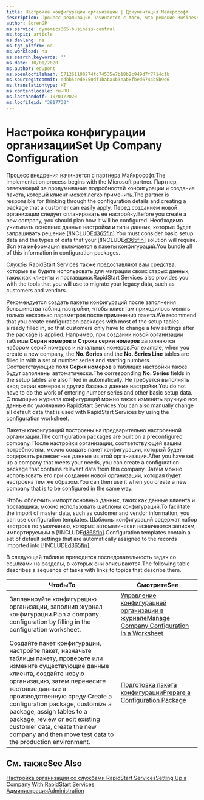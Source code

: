 ```yaml
---
title: Настройка конфигурации организации | Документация Майкрософт
description: Процесс реализации начинается с того, что решение Business Central потребует. Вся эта информация включается в пакеты конфигураций.
author: SorenGP
ms.service: dynamics365-business-central
ms.topic: article
ms.devlang: na
ms.tgt_pltfrm: na
ms.workload: na
ms.search.keywords: ''
ms.date: 10/01/2020
ms.author: edupont
ms.openlocfilehash: 571261190274fc74535e7b18b2c949d7f7714c1b
ms.sourcegitcommit: ddbb5cede750df1baba4b3eab8fbed6744b5b9d6
ms.translationtype: HT
ms.contentlocale: ru-RU
ms.lasthandoff: 10/01/2020
ms.locfileid: "3917730"
---
```

# <a name="set-up-company-configuration"></a><span data-ttu-id="4966b-104">Настройка конфигурации организации</span><span class="sxs-lookup"><span data-stu-id="4966b-104">Set Up Company Configuration</span></span>
<span data-ttu-id="4966b-105">Процесс внедрения начинается с партнера Майкрософт.</span><span class="sxs-lookup"><span data-stu-id="4966b-105">The implementation process begins with the Microsoft partner.</span></span> <span data-ttu-id="4966b-106">Партнер, отвечающий за продумывание подробностей конфигурации и создание пакета, который клиент может легко применить.</span><span class="sxs-lookup"><span data-stu-id="4966b-106">The partner is responsible for thinking through the configuration details and creating a package that a customer can easily apply.</span></span> <span data-ttu-id="4966b-107">Перед созданием новой организации следует спланировать ее настройку.</span><span class="sxs-lookup"><span data-stu-id="4966b-107">Before you create a new company, you should plan how it will be configured.</span></span> <span data-ttu-id="4966b-108">Необходимо учитывать основные данные настройки и типы данных, которые будет запрашивать решение [!INCLUDE[d365fin](includes/d365fin_md.md)].</span><span class="sxs-lookup"><span data-stu-id="4966b-108">You must consider basic setup data and the types of data that your [!INCLUDE[d365fin](includes/d365fin_md.md)] solution will require.</span></span> <span data-ttu-id="4966b-109">Вся эта информация включается в пакеты конфигураций.</span><span class="sxs-lookup"><span data-stu-id="4966b-109">You bundle all of this information in configuration packages.</span></span>

<span data-ttu-id="4966b-110">Службы RapidStart Services также предоставляют вам средства, которые вы будете использовать для миграции своих старых данных, таких как клиенты и поставщики.</span><span class="sxs-lookup"><span data-stu-id="4966b-110">RapidStart Services also provides you with the tools that you will use to migrate your legacy data, such as customers and vendors.</span></span>  

<span data-ttu-id="4966b-111">Рекомендуется создать пакеты конфигураций после заполнения большинства таблиц настройки, чтобы клиентам приходилось менять только несколько параметров после применения пакета.</span><span class="sxs-lookup"><span data-stu-id="4966b-111">We recommend that you create configuration packages with most of the setup tables already filled in, so that customers only have to change a few settings after the package is applied.</span></span> <span data-ttu-id="4966b-112">Например, при создании новой организации таблицы **Серии номеров** и **Строка серии номеров** заполняются набором серий номеров и начальных номеров.</span><span class="sxs-lookup"><span data-stu-id="4966b-112">For example, when you create a new company, the **No. Series** and the **No. Series Line** tables are filled in with a set of number series and starting numbers.</span></span> <span data-ttu-id="4966b-113">Соответствующие поля **Серия номеров** в таблицах настройки также будут заполнены автоматически.</span><span class="sxs-lookup"><span data-stu-id="4966b-113">The corresponding **No. Series** fields in the setup tables are also filled in automatically.</span></span> <span data-ttu-id="4966b-114">Не требуется выполнять ввод серии номеров и других базовых данных настройки.</span><span class="sxs-lookup"><span data-stu-id="4966b-114">You do not have to do the work of entering number series and other basic setup data.</span></span> <span data-ttu-id="4966b-115">С помощью журнала конфигураций можно также изменить вручную все данные по умолчанию RapidStart Services.</span><span class="sxs-lookup"><span data-stu-id="4966b-115">You can also manually change all default data that is used with RapidStart Services by using the configuration worksheet.</span></span>  

<span data-ttu-id="4966b-116">Пакеты конфигураций построены на предварительно настроенной организации.</span><span class="sxs-lookup"><span data-stu-id="4966b-116">The configuration packages are built on a preconfigured company.</span></span> <span data-ttu-id="4966b-117">После настройки организации, соответствующей вашим потребностям, можно создать пакет конфигурации, который будет содержать релевантные данные из этой организации.</span><span class="sxs-lookup"><span data-stu-id="4966b-117">After you have set up a company that meets your needs, you can create a configuration package that contains relevant data from this company.</span></span> <span data-ttu-id="4966b-118">Затем можно использовать его при создании новой организации, которая будет настроена тем же образом.</span><span class="sxs-lookup"><span data-stu-id="4966b-118">You can then use it when you create a new company that is to be configured in the same way.</span></span>  

<span data-ttu-id="4966b-119">Чтобы облегчить импорт основных данных, таких как данные клиента и поставщика, можно использовать шаблоны конфигураций.</span><span class="sxs-lookup"><span data-stu-id="4966b-119">To facilitate the import of master data, such as customer and vendor information, you can use configuration templates.</span></span> <span data-ttu-id="4966b-120">Шаблоны конфигураций содержат набор настроек по умолчанию, которые автоматически назначаются записям, импортируемым в [!INCLUDE[d365fin](includes/d365fin_md.md)].</span><span class="sxs-lookup"><span data-stu-id="4966b-120">Configuration templates contain a set of default settings that are automatically assigned to the records imported into [!INCLUDE[d365fin](includes/d365fin_md.md)].</span></span>

<span data-ttu-id="4966b-121">В следующей таблице приводится последовательность задач со ссылками на разделы, в которых они описываются.</span><span class="sxs-lookup"><span data-stu-id="4966b-121">The following table describes a sequence of tasks with links to topics that describe them.</span></span>

|<span data-ttu-id="4966b-122">**Чтобы**</span><span class="sxs-lookup"><span data-stu-id="4966b-122">**To**</span></span>|<span data-ttu-id="4966b-123">**Смотрите**</span><span class="sxs-lookup"><span data-stu-id="4966b-123">**See**</span></span>|  
|------------|-------------|  
|<span data-ttu-id="4966b-124">Запланируйте конфигурацию организации, заполнив журнал конфигурации.</span><span class="sxs-lookup"><span data-stu-id="4966b-124">Plan a company configuration by filling in the configuration worksheet.</span></span>|[<span data-ttu-id="4966b-125">Управление конфигурацией организации в журнале</span><span class="sxs-lookup"><span data-stu-id="4966b-125">Manage Company Configuration in a Worksheet</span></span>](admin-how-to-manage-company-configuration-in-a-worksheet.md)|  
|<span data-ttu-id="4966b-126">Создайте пакет конфигурации, настройте пакет, назначьте таблицы пакету, проверьте или измените существующие данные клиента, создайте новую организацию, затем перенесите тестовые данные в производственную среду.</span><span class="sxs-lookup"><span data-stu-id="4966b-126">Create a configuration package, customize a package, assign tables to a package, review or edit existing customer data, create the new company and then move test data to the production environment.</span></span>|[<span data-ttu-id="4966b-127">Подготовка пакета конфигурации</span><span class="sxs-lookup"><span data-stu-id="4966b-127">Prepare a Configuration Package</span></span>](admin-how-to-prepare-a-configuration-package.md)| 

## <a name="see-also"></a><span data-ttu-id="4966b-128">См. также</span><span class="sxs-lookup"><span data-stu-id="4966b-128">See Also</span></span>  
[<span data-ttu-id="4966b-129">Настройка организации со службами RapidStart Services</span><span class="sxs-lookup"><span data-stu-id="4966b-129">Setting Up a Company With RapidStart Services</span></span>](admin-set-up-a-company-with-rapidstart.md)  
[<span data-ttu-id="4966b-130">Администрация</span><span class="sxs-lookup"><span data-stu-id="4966b-130">Administration</span></span>](admin-setup-and-administration.md)
